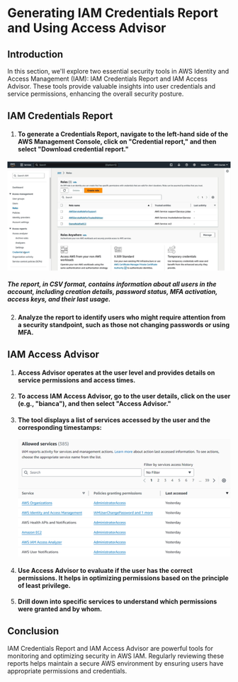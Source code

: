 # Generating IAM Credentials Report and Using Access Advisor

## Introduction

In this section, we'll explore two essential security tools in AWS Identity and Access Management (IAM): IAM Credentials Report and IAM Access Advisor. These tools provide valuable insights into user credentials and service permissions, enhancing the overall security posture.

## IAM Credentials Report

1. #### To generate a Credentials Report, navigate to the left-hand side of the AWS Management Console, click on "Credential report," and then select "Download credential report."
![Credential Report Section](<../../../readme-images/iam/demo security tools.png>)
 ##### The report, in CSV format, contains information about all users in the account, including creation details, password status, MFA activation, access keys, and their last usage.
2. #### Analyze the report to identify users who might require attention from a security standpoint, such as those not changing passwords or using MFA.

## IAM Access Advisor

1. #### Access Advisor operates at the user level and provides details on service permissions and access times.
2. #### To access IAM Access Advisor, go to the user details, click on the user (e.g., "bianca"), and then select "Access Advisor."
3. #### The tool displays a list of services accessed by the user and the corresponding timestamps:
    ![Accessed services by the users](<../../../readme-images/iam/accessed services by the users.png>)
4. #### Use Access Advisor to evaluate if the user has the correct permissions. It helps in optimizing permissions based on the principle of least privilege.
5. #### Drill down into specific services to understand which permissions were granted and by whom.

## Conclusion

IAM Credentials Report and IAM Access Advisor are powerful tools for monitoring and optimizing security in AWS IAM. Regularly reviewing these reports helps maintain a secure AWS environment by ensuring users have appropriate permissions and credentials.

